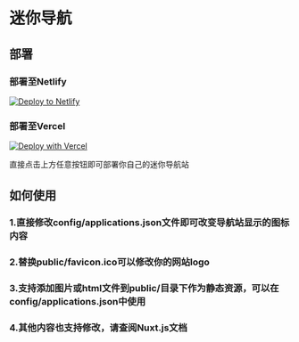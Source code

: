 # 迷你导航

## 部署

### 部署至Netlify

[![Deploy to Netlify](https://www.netlify.com/img/deploy/button.svg)](https://app.netlify.com/start/deploy?repository=https://github.com/lucksufe/lucksufefun)

### 部署至Vercel

[![Deploy with Vercel](https://vercel.com/button)](https://vercel.com/new/clone?repository-url=https://github.com/lucksufe/lucksufefun)

直接点击上方任意按钮即可部署你自己的迷你导航站

## 如何使用

### 1.直接修改config/applications.json文件即可改变导航站显示的图标内容
### 2.替换public/favicon.ico可以修改你的网站logo
### 3.支持添加图片或html文件到public/目录下作为静态资源，可以在config/applications.json中使用
### 4.其他内容也支持修改，请查阅Nuxt.js文档
